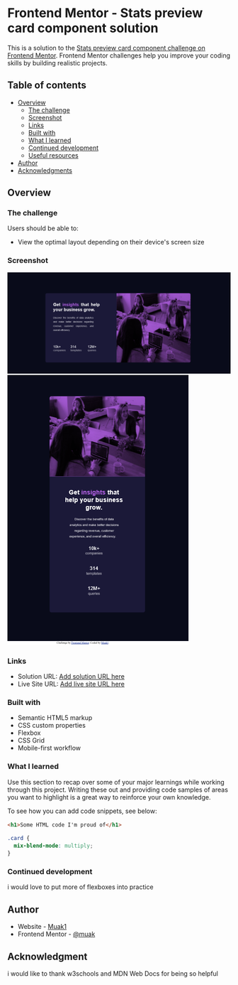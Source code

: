 # Frontend Mentor - Stats preview card component solution

This is a solution to the [Stats preview card component challenge on Frontend Mentor](https://www.frontendmentor.io/challenges/stats-preview-card-component-8JqbgoU62). Frontend Mentor challenges help you improve your coding skills by building realistic projects. 

## Table of contents

- [Overview](#overview)
  - [The challenge](#the-challenge)
  - [Screenshot](#screenshot)
  - [Links](#links)
  - [Built with](#built-with)
  - [What I learned](#what-i-learned)
  - [Continued development](#continued-development)
  - [Useful resources](#useful-resources)
- [Author](#author)
- [Acknowledgments](#acknowledgments)


## Overview

### The challenge

Users should be able to:

- View the optimal layout depending on their device's screen size

### Screenshot

![desktop design](./screenshot/sceenshot3.png)
![mobile design](./screenshot/screenshot2.png)

### Links

- Solution URL: [Add solution URL here](https://github.com/muakone/card.git)
- Live Site URL: [Add live site URL here](https://muakone.github.io/card/)


### Built with

- Semantic HTML5 markup
- CSS custom properties
- Flexbox
- CSS Grid
- Mobile-first workflow


### What I learned

Use this section to recap over some of your major learnings while working through this project. Writing these out and providing code samples of areas you want to highlight is a great way to reinforce your own knowledge.

To see how you can add code snippets, see below:

```html
<h1>Some HTML code I'm proud of</h1>
```
```css
.card {
  mix-blend-mode: multiply;
}
```

### Continued development

i would love to put more of flexboxes into practice



## Author

- Website - [Muak1](https://github.com/muakone/card.git)
- Frontend Mentor - [@muak](https://www.frontendmentor.io/profile/muak)



## Acknowledgment
i would like to thank w3schools and MDN Web Docs for being so helpful

